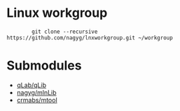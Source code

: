 # Linux workgroup

            git clone --recursive https://github.com/nagyg/lnxworkgroup.git ~/workgroup

Submodules
==========
 - [qLab/qLib](https://github.com/qLab/qLib)
 - [nagyg/mlnLib](https://github.com/nagyg/mlnLib)
 - [crmabs/mtool](https://github.com/crmabs/mtool)
